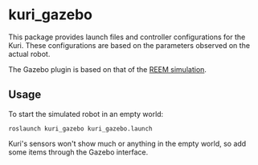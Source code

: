 # kuri_gazebo

This package provides launch files and controller configurations for the Kuri. These configurations
are based on the parameters observed on the actual robot.

The Gazebo plugin is based on that of the [REEM simulation](https://github.com/pal-robotics/reem_simulation).


## Usage

To start the simulated robot in an empty world:

    roslaunch kuri_gazebo kuri_gazebo.launch

Kuri's sensors won't show much or anything in the empty world, so add some items through the Gazebo interface.
